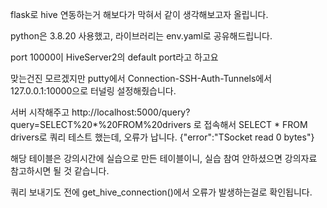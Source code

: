 flask로 hive 연동하는거 해보다가 막혀서 같이 생각해보고자 올립니다.

python은 3.8.20 사용했고, 라이브러리는 env.yaml로 공유해드립니다.

port 10000이 HiveServer2의 default port라고 하고요

맞는건진 모르겠지만
putty에서 Connection-SSH-Auth-Tunnels에서 127.0.0.1:10000으로 터널링 설정해줬습니다.

서버 시작해주고
http://localhost:5000/query?query=SELECT%20*%20FROM%20drivers
로 접속해서 SELECT * FROM drivers로 쿼리 테스트 했는데, 오류가 납니다.
{"error":"TSocket read 0 bytes"}

해당 테이블은 강의시간에 실습으로 만든 테이블이니, 실습 참여 안하셨으면 강의자료 참고하시면 될 것 같습니다.

쿼리 보내기도 전에 get_hive_connection()에서 오류가 발생하는걸로 확인됩니다. 
